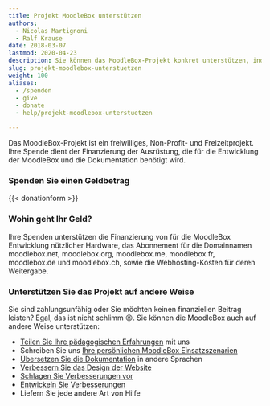 ```yaml
---
title: Projekt MoodleBox unterstützen
authors:
  - Nicolas Martignoni
  - Ralf Krause
date: 2018-03-07
lastmod: 2020-04-23
description: Sie können das MoodleBox-Projekt konkret unterstützen, indem Sie zu den Kosten beitragen und die Motivation für seine Weiterentwicklung erhöhen
slug: projekt-moodlebox-unterstuetzen
weight: 100
aliases:
  - /spenden
  - give
  - donate
  - help/projekt-moodlebox-unterstuetzen

---
```

Das MoodleBox-Projekt ist ein freiwilliges, Non-Profit- und Freizeitprojekt. Ihre Spende dient der Finanzierung der Ausrüstung, die für die Entwicklung der MoodleBox und die Dokumentation benötigt wird.

### Spenden Sie einen Geldbetrag

{{< donationform >}}

### Wohin geht Ihr Geld?

Ihre Spenden unterstützen die Finanzierung von für die MoodleBox Entwicklung nützlicher Hardware, das Abonnement für die Domainnamen moodlebox.net, moodlebox.org, moodlebox.me, moodlebox.fr, moodlebox.de und moodlebox.ch, sowie die Webhosting-Kosten für deren Weitergabe.

### Unterstützen Sie das Projekt auf andere Weise

Sie sind zahlungsunfähig oder Sie möchten keinen finanziellen Beitrag leisten? Egal, das ist nicht schlimm 😉. Sie können die MoodleBox auch auf andere Weise unterstützen:

  - [Teilen Sie Ihre pädagogischen Erfahrungen][1] mit uns
  - Schreiben Sie uns [Ihre persönlichen MoodleBox Einsatzszenarien][1]
  - [Übersetzen Sie die Dokumentation][2] in andere Sprachen
  - [Verbessern Sie das Design der Website][3]
  - [Schlagen Sie Verbesserungen vor][1]
  - [Entwickeln Sie Verbesserungen][4]
  - Liefern Sie jede andere Art von Hilfe

 [1]: https://discuss.moodlebox.net/
 [2]: https://github.com/moodlebox/moodlebox.net/blob/main/README.md
 [3]: https://github.com/moodlebox/hugo-moodlebox-theme
 [4]: https://github.com/moodlebox/moodle-tool_moodlebox
